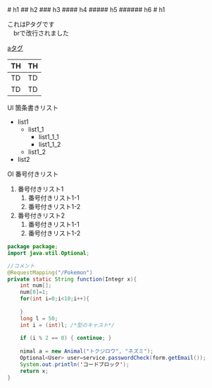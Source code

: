 <link rel="stylesheet" href="https://aso2001195.github.io/css/style.css"/>
# h1
## h2
### h3
#### h4
##### h5
###### h6
# h1

これはPタグです<br>　brで改行されました

[aタグ](https://aso2001195.github.io/)

|  TH  |  TH  |
| ---- | ---- |
|  TD  |  TD  |
|  TD  |  TD  |

Ul 箇条書きリスト
- list1
    - list1_1
        - list1_1_1
        - list1_1_2
    - list1_2
- list2

Ol 番号付きリスト
1. 番号付きリスト1
    1. 番号付きリスト1-1
    1. 番号付きリスト1-2
1. 番号付きリスト2
    1. 番号付きリスト1-1
    1. 番号付きリスト1-2


```java
package package;
import java.util.Optional;

//コメント
@RequestMapping("/Pokemon")
private static String function(Integr x){
    int num[];
    num[0]=1;
    for(int i=0;i<10;i++){
    
    }
    long l = 50;
    int i = (int)l; /*型のキャスト*/
    
    if (i % 2 == 0) { continue; }
    
    nimal a = new Animal("トクジロウ", "ネズミ");
    Optional<User> user=service.passwordCheck(form.getEmail());
    System.out.println('コードブロック');
    return x;
}
```
